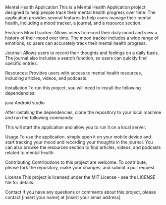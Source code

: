 Mental Health Application
This is a Mental Health Application project designed to help people track their mental health progress over time. The application provides several features to help users manage their mental health, including a mood tracker, a journal, and a resource section.

Features
Mood tracker: Allows users to record their daily mood and view a history of their mood over time. The mood tracker includes a wide range of emotions, so users can accurately track their mental health progress.

Journal: Allows users to record their thoughts and feelings on a daily basis. The journal also includes a search function, so users can quickly find specific entries.

Resources: Provides users with access to mental health resources, including articles, videos, and podcasts.

Installation
To run this project, you will need to install the following dependencies:

java
Android studio


After installing the dependencies, clone the repository to your local machine and run the following commands:



This will start the application and allow you to run it on a local server.

Usage
To use the application, simply open it on your mobile device and start tracking your mood and recording your thoughts in the journal. You can also browse the resources section to find articles, videos, and podcasts related to mental health.

Contributing
Contributions to this project are welcome. To contribute, please fork the repository, make your changes, and submit a pull request.

License
This project is licensed under the MIT License - see the LICENSE file for details.

Contact
If you have any questions or comments about this project, please contact [insert your name] at [insert your email address]
